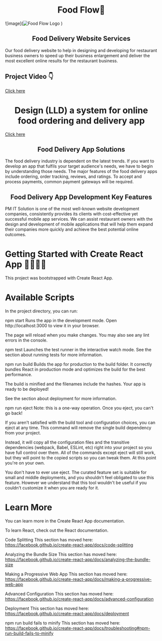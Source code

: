 <h1 align="center"> Food Flow🍕 </h1>

![image](![Food Flow Logo](https://github.com/user-attachments/assets/1bac6dd2-fdac-40b3-b57c-d4d4e798b090)
)

<h2 align="center">Food Delivery Website Services</h2>
    
Our food delivery website to help in designing and developing for restaurant business owners to speed up their business enlargement and 
deliver the most excellent online results for the restaurant business.

## Project Video 👇

[Click here](https://vimeo.com/929956104?share=copy)

<h1 align="center"> Design (LLD) a system for online food ordering and delivery app </h2>

[Click here](https://medium.com/@swarnavo.pramanik1701/design-lld-a-system-for-online-food-ordering-and-delivery-like-zomato-93b70cc79a3f)

<h2 align="center"> Food Delivery App Solutions </h2>



The food delivery industry is dependent on the latest trends. If you want to develop an app that fulfils your target audience's needs, we have to begin by understanding those needs. The major features of the food delivery apps include ordering, order tracking, reviews, and ratings. To accept and process payments, common payment gateways will be required.

<h2 align="center">Food Delivery App Development Key Features </h2>


PM IT Solution is one of the most well-known website development companies, consistently provides its clients with cost-effective yet successful mobile app services. We can assist restaurant owners with the design and development of mobile applications that will help them expand their companies more quickly and achieve the best potential online outcomes.

 
 
 # Getting Started with Create React App 🧑‍💻😶‍🌫️
This project was bootstrapped with Create React App.

# Available Scripts
In the project directory, you can run:

npm start
Runs the app in the development mode.
Open http://localhost:3000 to view it in your browser.

The page will reload when you make changes.
You may also see any lint errors in the console.

npm test
Launches the test runner in the interactive watch mode.
See the section about running tests for more information.

npm run build
Builds the app for production to the build folder.
It correctly bundles React in production mode and optimizes the build for the best performance.

The build is minified and the filenames include the hashes.
Your app is ready to be deployed!

See the section about deployment for more information.

npm run eject
Note: this is a one-way operation. Once you eject, you can't go back!

If you aren't satisfied with the build tool and configuration choices, you can eject at any time. This command will remove the single build dependency from your project.

Instead, it will copy all the configuration files and the transitive dependencies (webpack, Babel, ESLint, etc) right into your project so you have full control over them. All of the commands except eject will still work, but they will point to the copied scripts so you can tweak them. At this point you're on your own.

You don't have to ever use eject. The curated feature set is suitable for small and middle deployments, and you shouldn't feel obligated to use this feature. However we understand that this tool wouldn't be useful if you couldn't customize it when you are ready for it.

# Learn More
You can learn more in the Create React App documentation.

To learn React, check out the React documentation.

Code Splitting
This section has moved here: https://facebook.github.io/create-react-app/docs/code-splitting

Analyzing the Bundle Size
This section has moved here: https://facebook.github.io/create-react-app/docs/analyzing-the-bundle-size

Making a Progressive Web App
This section has moved here: https://facebook.github.io/create-react-app/docs/making-a-progressive-web-app

Advanced Configuration
This section has moved here: https://facebook.github.io/create-react-app/docs/advanced-configuration

Deployment
This section has moved here: https://facebook.github.io/create-react-app/docs/deployment

npm run build fails to minify
This section has moved here: https://facebook.github.io/create-react-app/docs/troubleshooting#npm-run-build-fails-to-minify
